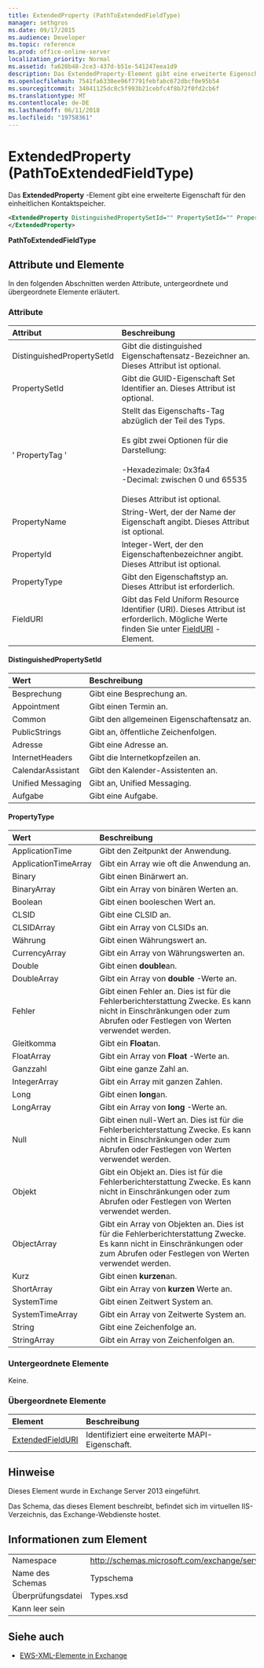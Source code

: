 ```yaml
---
title: ExtendedProperty (PathToExtendedFieldType)
manager: sethgros
ms.date: 09/17/2015
ms.audience: Developer
ms.topic: reference
ms.prod: office-online-server
localization_priority: Normal
ms.assetid: fa620b48-2ce3-437d-b51e-541247eea1d9
description: Das ExtendedProperty-Element gibt eine erweiterte Eigenschaft für den einheitlichen Kontaktspeicher.
ms.openlocfilehash: 7541fa6330ee96f7791febfabc672dbcf0e95b54
ms.sourcegitcommit: 34041125dc8c5f993b21cebfc4f8b72f0fd2cb6f
ms.translationtype: MT
ms.contentlocale: de-DE
ms.lasthandoff: 06/11/2018
ms.locfileid: "19758361"
---
```

# <a name="extendedproperty-pathtoextendedfieldtype"></a>ExtendedProperty (PathToExtendedFieldType)

Das **ExtendedProperty** -Element gibt eine erweiterte Eigenschaft für den einheitlichen Kontaktspeicher. 
  
```xml
<ExtendedProperty DistinguishedPropertySetId="" PropertySetId="" PropertyTag="" PropertyName="" PropertyId="" PropertyType="" FieldURI="">
</ExtendedProperty>
```

**PathToExtendedFieldType**

## <a name="attributes-and-elements"></a>Attribute und Elemente

In den folgenden Abschnitten werden Attribute, untergeordnete und übergeordnete Elemente erläutert.
  
### <a name="attributes"></a>Attribute

|**Attribut**|**Beschreibung**|
|:-----|:-----|
|DistinguishedPropertySetId  <br/> |Gibt die distinguished Eigenschaftensatz-Bezeichner an. Dieses Attribut ist optional.  <br/> |
|PropertySetId  <br/> |Gibt die GUID-Eigenschaft Set Identifier an. Dieses Attribut ist optional.  <br/> |
|' PropertyTag '  <br/> | Stellt das Eigenschafts-Tag abzüglich der Teil des Typs.<br/><br/>Es gibt zwei Optionen für die Darstellung:  <br/><br/>-Hexadezimale: 0x3fa4  <br/>-Decimal: zwischen 0 und 65535<br/><br/>  Dieses Attribut ist optional.  <br/> |
|PropertyName  <br/> |String-Wert, der der Name der Eigenschaft angibt. Dieses Attribut ist optional.  <br/> |
|PropertyId  <br/> |Integer-Wert, der den Eigenschaftenbezeichner angibt. Dieses Attribut ist optional.  <br/> |
|PropertyType  <br/> |Gibt den Eigenschaftstyp an. Dieses Attribut ist erforderlich.  <br/> |
|FieldURI  <br/> |Gibt das Feld Uniform Resource Identifier (URI). Dieses Attribut ist erforderlich. Mögliche Werte finden Sie unter [FieldURI](fielduri.md) -Element.  <br/> |
   
#### <a name="distinguishedpropertysetid"></a>DistinguishedPropertySetId

|**Wert**|**Beschreibung**|
|:-----|:-----|
|Besprechung  <br/> |Gibt eine Besprechung an.  <br/> |
|Appointment  <br/> |Gibt einen Termin an.  <br/> |
|Common  <br/> |Gibt den allgemeinen Eigenschaftensatz an.  <br/> |
|PublicStrings  <br/> |Gibt an, öffentliche Zeichenfolgen.  <br/> |
|Adresse  <br/> |Gibt eine Adresse an.  <br/> |
|InternetHeaders  <br/> |Gibt die Internetkopfzeilen an.  <br/> |
|CalendarAssistant  <br/> |Gibt den Kalender-Assistenten an.  <br/> |
|Unified Messaging  <br/> |Gibt an, Unified Messaging.  <br/> |
|Aufgabe  <br/> |Gibt eine Aufgabe.  <br/> |
   
#### <a name="propertytype"></a>PropertyType

|**Wert**|**Beschreibung**|
|:-----|:-----|
|ApplicationTime  <br/> |Gibt den Zeitpunkt der Anwendung.  <br/> |
|ApplicationTimeArray  <br/> |Gibt ein Array wie oft die Anwendung an.  <br/> |
|Binary  <br/> |Gibt einen Binärwert an.  <br/> |
|BinaryArray  <br/> |Gibt ein Array von binären Werten an.  <br/> |
|Boolean  <br/> |Gibt einen booleschen Wert an.  <br/> |
|CLSID  <br/> |Gibt eine CLSID an.  <br/> |
|CLSIDArray  <br/> |Gibt ein Array von CLSIDs an.  <br/> |
|Währung  <br/> |Gibt einen Währungswert an.  <br/> |
|CurrencyArray  <br/> |Gibt ein Array von Währungswerten an.  <br/> |
|Double  <br/> |Gibt einen **double**an.  <br/> |
|DoubleArray  <br/> |Gibt ein Array von **double** -Werte an.  <br/> |
|Fehler  <br/> |Gibt einen Fehler an. Dies ist für die Fehlerberichterstattung Zwecke. Es kann nicht in Einschränkungen oder zum Abrufen oder Festlegen von Werten verwendet werden.  <br/> |
|Gleitkomma  <br/> |Gibt ein **Float**an.  <br/> |
|FloatArray  <br/> |Gibt ein Array von **Float** -Werte an.  <br/> |
|Ganzzahl  <br/> |Gibt eine ganze Zahl an.  <br/> |
|IntegerArray  <br/> |Gibt ein Array mit ganzen Zahlen.  <br/> |
|Long  <br/> |Gibt einen **long**an.  <br/> |
|LongArray  <br/> |Gibt ein Array von **long** -Werte an.  <br/> |
|Null  <br/> |Gibt einen null-Wert an. Dies ist für die Fehlerberichterstattung Zwecke. Es kann nicht in Einschränkungen oder zum Abrufen oder Festlegen von Werten verwendet werden.  <br/> |
|Objekt  <br/> |Gibt ein Objekt an. Dies ist für die Fehlerberichterstattung Zwecke. Es kann nicht in Einschränkungen oder zum Abrufen oder Festlegen von Werten verwendet werden.  <br/> |
|ObjectArray  <br/> |Gibt ein Array von Objekten an. Dies ist für die Fehlerberichterstattung Zwecke. Es kann nicht in Einschränkungen oder zum Abrufen oder Festlegen von Werten verwendet werden.  <br/> |
|Kurz  <br/> |Gibt einen **kurzen**an.  <br/> |
|ShortArray  <br/> |Gibt ein Array von **kurzen** Werte an.  <br/> |
|SystemTime  <br/> |Gibt einen Zeitwert System an.  <br/> |
|SystemTimeArray  <br/> |Gibt ein Array von Zeitwerte System an.  <br/> |
|String  <br/> |Gibt eine Zeichenfolge an.  <br/> |
|StringArray  <br/> |Gibt ein Array von Zeichenfolgen an.  <br/> |
   
### <a name="child-elements"></a>Untergeordnete Elemente

Keine.
  
### <a name="parent-elements"></a>Übergeordnete Elemente

|**Element**|**Beschreibung**|
|:-----|:-----|
|[ExtendedFieldURI](extendedfielduri.md) <br/> |Identifiziert eine erweiterte MAPI-Eigenschaft.  <br/> |
   
## <a name="remarks"></a>Hinweise

Dieses Element wurde in Exchange Server 2013 eingeführt.
  
Das Schema, das dieses Element beschreibt, befindet sich im virtuellen IIS-Verzeichnis, das Exchange-Webdienste hostet.
  
## <a name="element-information"></a>Informationen zum Element

|||
|:-----|:-----|
|Namespace  <br/> |http://schemas.microsoft.com/exchange/services/2006/types  <br/> |
|Name des Schemas  <br/> |Typschema  <br/> |
|Überprüfungsdatei  <br/> |Types.xsd  <br/> |
|Kann leer sein  <br/> ||
   
## <a name="see-also"></a>Siehe auch

- [EWS-XML-Elemente in Exchange](ews-xml-elements-in-exchange.md)


